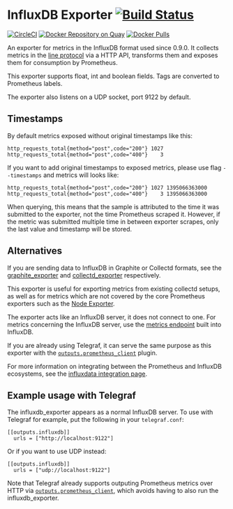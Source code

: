 # InfluxDB Exporter [![Build Status](https://travis-ci.org/prometheus/influxdb_exporter.svg)][travis]

[![CircleCI](https://circleci.com/gh/prometheus/influxdb_exporter/tree/master.svg?style=shield)][circleci]
[![Docker Repository on Quay](https://quay.io/repository/prometheus/influxdb-exporter/status)][quay]
[![Docker Pulls](https://img.shields.io/docker/pulls/prom/influxdb-exporter.svg?maxAge=604800)][hub]

An exporter for metrics in the InfluxDB format used since 0.9.0. It collects
metrics in the
[line protocol][line_protocol] via a HTTP API,
transforms them and exposes them for consumption by Prometheus.

This exporter supports float, int and boolean fields. Tags are converted to Prometheus labels.

The exporter also listens on a UDP socket, port 9122 by default.

## Timestamps

By default metrics exposed without original timestamps like this:

```
http_requests_total{method="post",code="200"} 1027
http_requests_total{method="post",code="400"}    3
```

If you want to add original timestamps to exposed metrics, please use flag `--timestamps` and metrics will looks like:

```
http_requests_total{method="post",code="200"} 1027 1395066363000
http_requests_total{method="post",code="400"}    3 1395066363000
```

When querying, this means that the sample is attributed to the time it was
submitted to the exporter, not the time Prometheus scraped it. However, if the
metric was submitted multiple time in between exporter scrapes, only the last
value and timestamp will be stored.

## Alternatives

If you are sending data to InfluxDB in Graphite or Collectd formats, see the
[graphite_exporter][graphite_exporter]
and [collectd_exporter][collectd_exporter] respectively.

This exporter is useful for exporting metrics from existing collectd setups, as
well as for metrics which are not covered by the core Prometheus exporters such
as the [Node Exporter][node_exporter].

The exporter acts like an InfluxDB server, it does not connect to one. For
metrics concerning the InfluxDB server, use the [metrics endpoint][influxdb_metrics]
built into InfluxDB.

If you are already using Telegraf, it can serve the same purpose as this
exporter with the [`outputs.prometheus_client`][telegraf] plugin.

For more information on integrating between the Prometheus and InfluxDB
ecosystems, see the [influxdata integration page][influx_integration].

## Example usage with Telegraf

The influxdb_exporter appears as a normal InfluxDB server. To use with Telegraf
for example, put the following in your `telegraf.conf`:

```
[[outputs.influxdb]]
  urls = ["http://localhost:9122"]
```

Or if you want to use UDP instead:
```
[[outputs.influxdb]]
  urls = ["udp://localhost:9122"]
```

Note that Telegraf already supports outputing Prometheus metrics over HTTP via
[`outputs.prometheus_client`][telegraf], which avoids having to also run the influxdb_exporter.


[circleci]: https://circleci.com/gh/prometheus/influxdb_exporter
[hub]: https://hub.docker.com/r/prom/influxdb-exporter/
[travis]: https://travis-ci.org/prometheus/influxdb_exporter
[quay]: https://quay.io/repository/prometheus/influxdb-exporter
[line_protocol]: https://docs.influxdata.com/influxdb/v0.10/write_protocols/line/
[graphite_exporter]: https://github.com/prometheus/graphite_exporter
[collectd_exporter]: https://github.com/prometheus/collectd_exporter
[node_exporter]: https://github.com/prometheus/node_exporter
[influxdb_metrics]: https://docs.influxdata.com/influxdb/v1.5/administration/server_monitoring/#influxdb-metrics-http-endpoint
[telegraf]: https://docs.influxdata.com/telegraf/v1.7/plugins/outputs/#prometheus-client-prometheus-client-https-github-com-influxdata-telegraf-tree-release-1-7-plugins-outputs-prometheus-client
[influx_integration]: https://www.influxdata.com/integration/prometheus-monitoring-tool/
